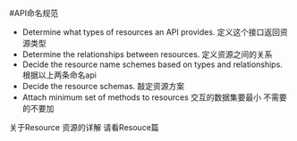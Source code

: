 #API命名规范
- Determine what types of resources an API provides. 定义这个接口返回资源类型
- Determine the relationships between resources. 定义资源之间的关系
- Decide the resource name schemes based on types and relationships. 根据以上两条命名api
- Decide the resource schemas. 敲定资源方案
- Attach minimum set of methods to resources 交互的数据集要最小 不需要的不要加

关于Resource 资源的详解 请看Resouce篇
